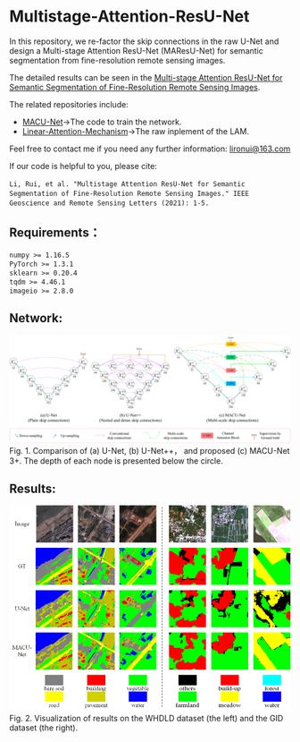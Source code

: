 # Multistage-Attention-ResU-Net

In this repository, we re-factor the skip connections in the raw U-Net and design a Multi-stage Attention ResU-Net (MAResU-Net) for semantic segmentation from fine-resolution remote sensing images.

The detailed results can be seen in the [Multi-stage Attention ResU-Net for Semantic Segmentation of Fine-Resolution Remote Sensing Images](https://arxiv.org/ftp/arxiv/papers/2011/2011.14302.pdf).

The related repositories include:
* [MACU-Net](https://github.com/lironui/MACU-Net)->The code to train the network.
* [Linear-Attention-Mechanism](https://github.com/lironui/Linear-Attention-Mechanism)->The raw inplement of the LAM.

Feel free to contact me if you need any further information: lironui@163.com

If our code is helpful to you, please cite:

`Li, Rui, et al. "Multistage Attention ResU-Net for Semantic Segmentation of Fine-Resolution Remote Sensing Images." IEEE Geoscience and Remote Sensing Letters (2021): 1-5.`


Requirements：
------- 
```
numpy >= 1.16.5
PyTorch >= 1.3.1
sklearn >= 0.20.4
tqdm >= 4.46.1
imageio >= 2.8.0
```

Network:
------- 
![network](https://github.com/lironui/MACU-Net/blob/master/figures/Fig.%201.png)  
Fig. 1.  Comparison of (a) U-Net, (b) U-Net++， and proposed (c) MACU-Net 3+. The depth of each node is presented below the circle. 

Results:
------- 
![Result](https://github.com/lironui/MACU-Net/blob/master/figures/Fig.%204.png)  
Fig. 2. Visualization of results on the WHDLD dataset (the left) and the GID dataset (the right).
